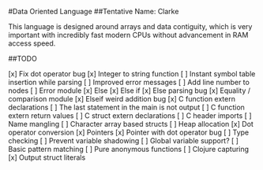 #Data Oriented Language
##Tentative Name: Clarke

This language is designed around arrays and data contiguity, which is very important with incredibly fast modern CPUs without advancement in RAM access speed.

##TODO

[x] Fix dot operator bug
[x] Integer to string function
[ ] Instant symbol table insertion while parsing
[ ] Improved error messages
[ ] Add line number to nodes
[ ] Error module
[x] Else
[x] Else if
[x] Else parsing bug
[x] Equality / comparison module
[x] Elseif weird addition bug
[x] C function extern declarations
[ ] The last statement in the main is not output
[ ] C function extern return values
[ ] C struct extern declarations
[ ] C header imports
[ ] Name mangling
[ ] Character array based structs
[ ] Heap allocation
[x] Dot operator conversion
[x] Pointers
[x] Pointer with dot operator bug
[ ] Type checking
[ ] Prevent variable shadowing
[ ] Global variable support?
[ ] Basic pattern matching
[ ] Pure anonymous functions
[ ] Clojure capturing
[x] Output struct literals
